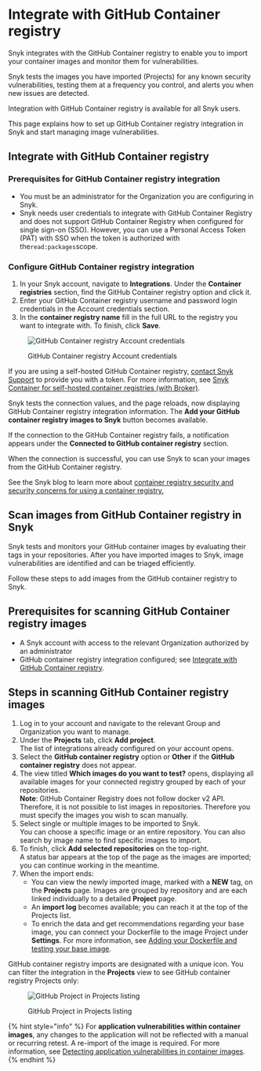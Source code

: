 # Integrate with GitHub Container registry

Snyk integrates with the GitHub Container registry to enable you to import your container images and monitor them for vulnerabilities.

Snyk tests the images you have imported (Projects) for any known security vulnerabilities, testing them at a frequency you control, and alerts you when new issues are detected.

Integration with GitHub Container registry is available for all Snyk users.

This page explains how to set up GitHub Container registry integration in Snyk and start managing image vulnerabilities.

## Integrate with GitHub Container registry

### **Prerequisites for GitHub Container registry integration**

* You must be an administrator for the Organization you are configuring in Snyk.
* Snyk needs user credentials to integrate with GitHub Container Registry and does not support GitHub Container Registry when configured for single sign-on (SSO). However, you can use a Personal Access Token (PAT) with SSO when the token is authorized with the`read:packages`scope.

### **Configure GitHub Container registry integration**

1. In your Snyk account, navigate to **Integrations**. Under the **Container** **registries** section, find the GitHub Container registry option and click it.
2. Enter your GitHub Container registry username and password login credentials in the Account credentials section.
3. In the **container registry name** fill in the full URL to the registry you want to integrate with. To finish, click **Save**.

<figure><img src="../../../.gitbook/assets/mceclip1-4-.png" alt="GitHub Container registry Account credentials"><figcaption><p>GitHub Container registry Account credentials</p></figcaption></figure>

If you are using a self-hosted GitHub Container registry, [contact Snyk Support](https://support.snyk.io/hc/en-us/requests/new) to provide you with a token. For more information, see [Snyk Container for self-hosted container registries (with Broker)](../../../enterprise-setup/snyk-broker/snyk-broker-container-registry-agent/integrate-with-self-hosted-container-registries-broker.md).

Snyk tests the connection values, and the page reloads, now displaying GitHub Container registry integration information. The **Add your GitHub container registry images to Snyk** button becomes available.

If the connection to the GitHub Container registry fails, a notification appears under the **Connected to GitHub container registry** section.

When the connection is successful, you can use Snyk to scan your images from the GitHub Container registry.

See the Snyk blog to learn more about [container registry security and security concerns for using a container registry.](https://snyk.io/learn/container-security/container-registry-security/)

## Scan images from GitHub Container registry in Snyk

Snyk tests and monitors your GitHub container images by evaluating their tags in your repositories. After you have imported images to Snyk, image vulnerabilities are identified and can be triaged efficiently.

Follow these steps to add images from the GitHub container registry to Snyk.

## **Prerequisites for scanning GitHub Container registry images**

* A Snyk account with access to the relevant Organization authorized by an administrator
* GitHub container registry integration configured; see [Integrate with GitHub Container registry](integrate-with-github-container-registry.md#integrate-with-github-container-registry).

## **Steps in scanning GitHub Container registry images**

1. Log in to your account and navigate to the relevant Group and Organization you want to manage.
2. Under the **Projects** tab, click **Add project**.\
   The list of integrations already configured on your account opens.
3. Select the **GitHub container registry** option or **Other** if the **GitHub container registry** does not appear.
4. The view titled **Which images do you want to test?** opens, displaying all available images for your connected registry grouped by each of your repositories.\
   **Note**: GitHub Container Registry does not follow docker v2 API. Therefore, it is not possible to list images in repositories. Therefore you must specify the images you wish to scan manually.
5. Select single or multiple images to be imported to Snyk.\
   You can choose a specific image or an entire repository. You can also search by image name to find specific images to import.
6. To finish, click **Add selected repositories** on the top-right.\
   A status bar appears at the top of the page as the images are imported; you can continue working in the meantime.
7. When the import ends:
   * You can view the newly imported image, marked with a **NEW** tag, on the **Projects** page. Images are grouped by repository and are each linked individually to a detailed **Project** page.
   * An **import log** becomes available; you can reach it at the top of the Projects list.
   * To enrich the data and get recommendations regarding your base image, you can connect your Dockerfile to the image Project under **Settings**. For more information, see [Adding your Dockerfile and testing your base image](../../../scan-with-snyk/snyk-container/scan-your-dockerfile/detect-vulnerable-base-images-from-your-dockerfile.md).

GitHub container registry imports are designated with a unique icon. You can filter the integration in the **Projects** view to see GitHub container registry Projects only:

<figure><img src="../../../.gitbook/assets/mceclip1-5-.png" alt="GitHub Project in Projects listing"><figcaption><p>GitHub Project in Projects listing</p></figcaption></figure>

{% hint style="info" %}
For **application vulnerabilities within container images**, any changes to the application will not be reflected with a manual or recurring retest. A re-import of the image is required. For more information, see [Detecting application vulnerabilities in container images](../use-snyk-container/detect-application-vulnerabilities-in-container-images.md).
{% endhint %}
